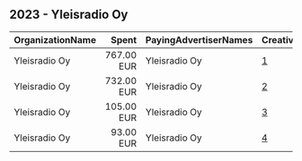 ## 2023 - Yleisradio Oy 
|OrganizationName|Spent|PayingAdvertiserNames|CreativeUrls|Impressions|Genders|AgeBrackets|CountryCodes|BillingAddresses|CandidateBallotInformation|
|:---|---:|:---|:---|---:|:---|:---|:---|:---|:---|
|Yleisradio Oy|767.00 EUR|Yleisradio Oy|[1](https://www.snap.com/political-ads/asset/b258954cb262355a208a3ef51494efa22095d6e4df054e6940f641ccb15de0a9?mediaType=mp4)|591,340||18-29|finland|"Radiokatu 5,Helsinki,00024,FI"||
|Yleisradio Oy|732.00 EUR|Yleisradio Oy|[2](https://www.snap.com/political-ads/asset/fcb9d750ce5b8e5ac33dbf7fa0528cd0aa558d839683d06ec1514e1c571a8a28?mediaType=mp4)|566,424||18-29|finland|"Radiokatu 5,Helsinki,00024,FI"||
|Yleisradio Oy|105.00 EUR|Yleisradio Oy|[3](https://www.snap.com/political-ads/asset/c151fe5a7c2ebb070a380404fa51c8ea091912805e423881fba4043189aa2c85?mediaType=mp4)|218,782||20-|finland|"Radiokatu 5,Helsinki,00024,FI"||
|Yleisradio Oy|93.00 EUR|Yleisradio Oy|[4](https://www.snap.com/political-ads/asset/e989a67673e83c5960cf6db0c2404515e4839fe8323ed77dd508207fb49045ae?mediaType=mp4)|195,972||20-|finland|"Radiokatu 5,Helsinki,00024,FI"||
